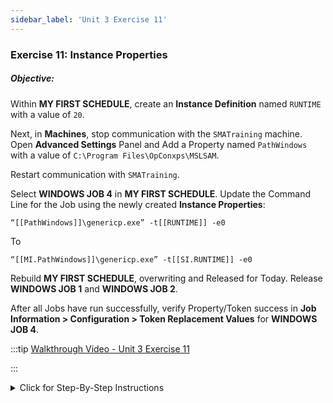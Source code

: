 ```yaml
---
sidebar_label: 'Unit 3 Exercise 11'
---
```


### Exercise 11: Instance Properties

##### Objective:

Within **MY FIRST SCHEDULE**, create an **Instance Definition** named ```RUNTIME``` with a value of ```20```.

Next, in **Machines**, stop communication with the ```SMATraining``` machine. Open **Advanced Settings** Panel and Add a Property named ```PathWindows``` with a value of ```C:\Program Files\OpConxps\MSLSAM```.

Restart communication with ```SMATraining```.

Select **WINDOWS JOB 4** in **MY FIRST SCHEDULE**.  Update the Command Line for the Job using the newly created **Instance Properties**:

```
“[[PathWindows]]\genericp.exe” -t[[RUNTIME]] -e0
```

To

```
“[[MI.PathWindows]]\genericp.exe” -t[[SI.RUNTIME]] -e0
```

Rebuild **MY FIRST SCHEDULE**, overwriting and Released for Today. Release **WINDOWS JOB 1** and **WINDOWS JOB 2**.

After all Jobs have run successfully, verify Property/Token success in **Job Information > Configuration > Token Replacement Values** for **WINDOWS JOB 4**.

<!--
<div>
<video width="320" height="240" controls>
  <source src="videobasic/U3E11.mp4" type="video/mp4"></source>
Your browser does not support the video tag.
</video>
</div>
-->

:::tip [Walkthrough Video - Unit 3 Exercise 11](../static/videobasic/U3E11.mp4)

:::

<details>

<summary>Click for Step-By-Step Instructions</summary>

1.	Under the **Administration** topic, double click on **Schedule Master**. 
2.	In the **Schedule Selection** drop-down menu select **My First Schedule**.
3.	Click the **Instance Definition** tab under Schedule Details. 
4.	In the **Define Property Values** text box, type ```RUNTIME=20```.
5.	Click the **Add** button to the right of the **Define Property Values** text box.
6.	Click the **Save** button on the Schedule Master toolbar.
7.	Close the **Schedule Master**.
8.	Under the **Administration** topic, double click on **Machines**. 
9.	In the **Select Machine** drop-down menu select **SMATraining**.
10.	Right-click the **LSAM Communication icon** under Communication Status and select **Stop Communication**.
11.	Click the **Open Advanced Settings Panel** link right above the Communication Status.
12.	Click on the Available Property row
13.	Click the **Add** Button. 
14.	Type ```PathWindows=C:\Program Files\OpConxps\MSLSAM``` in the text box and click **OK**.
15.	Click the **Update** Button.
16.	Click the **Save** Button.
17.	Right-click the **LSAM Communication** icon under **Communication Statu**s and select **Start Communication**.
18.	Close the **Machines** tab.
19.	Under **Administration**, click on **Job Maste**r.
20.	In the **Schedule** drop-down list, select **My First Schedule**.
21.	In the **Job** drop-down list, select **Windows Job 4**.
22.	Update your command line to use the new properties by placing **Properties** to point to the **Machine** or **Schedule Instance Properties** instead of the **Global Properties**:

```
“[[PathWindows]]\genericp.exe” –t[[RUNTIME]] –e0
```

to:

```
“[[MI.PathWindows]]\genericp.exe” –t[[SI.RUNTIME]] –e0
```

23.	Click the **Save** button.
24.	Close the **Job Master**.
25.	If **My First Schedule** is In Process, **Cancel** all jobs.
26.	Rebuild **My First Schedule** Released for today
27.	Release **Windows Job 1** and **Windows Job 2**.
28.	Check the results from Enterprise Manager (check the **Job Information> Configuration> Token Replacement Values** for **Windows Job 4**).

</details>
